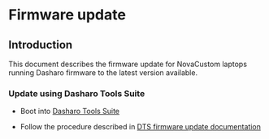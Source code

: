 # Firmware update

## Introduction

This document describes the firmware update for NovaCustom laptops running
Dasharo firmware to the latest version available.

### Update using Dasharo Tools Suite

* Boot into
  [Dasharo Tools Suite](/dasharo-tools-suite/documentation/#running)

* Follow the procedure described in [DTS firmware update documentation](https://docs.dasharo.com/dasharo-tools-suite/documentation/#firmware-update)

